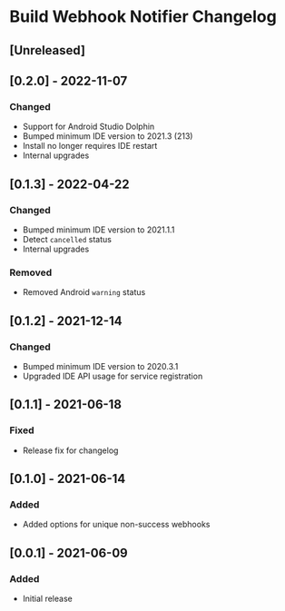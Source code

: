 # Build Webhook Notifier Changelog

## [Unreleased]

## [0.2.0] - 2022-11-07
### Changed
- Support for Android Studio Dolphin
- Bumped minimum IDE version to 2021.3 (213)
- Install no longer requires IDE restart
- Internal upgrades

## [0.1.3] - 2022-04-22
### Changed
- Bumped minimum IDE version to 2021.1.1
- Detect `cancelled` status
- Internal upgrades
### Removed
- Removed Android `warning` status

## [0.1.2] - 2021-12-14
### Changed
- Bumped minimum IDE version to 2020.3.1
- Upgraded IDE API usage for service registration

## [0.1.1] - 2021-06-18
### Fixed
- Release fix for changelog

## [0.1.0] - 2021-06-14
### Added
- Added options for unique non-success webhooks

## [0.0.1] - 2021-06-09
### Added
- Initial release
